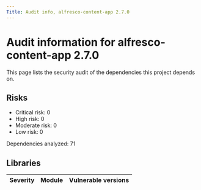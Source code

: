 ```yaml
---
Title: Audit info, alfresco-content-app 2.7.0
---
```


# Audit information for alfresco-content-app 2.7.0

This page lists the security audit of the dependencies this project depends on.

## Risks

- Critical risk: 0
- High risk: 0
- Moderate risk: 0
- Low risk: 0

Dependencies analyzed: 71

## Libraries

| Severity | Module | Vulnerable versions |
| --- | --- | --- |

